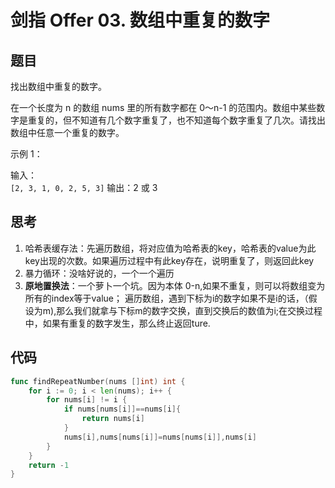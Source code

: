 # 剑指 Offer 03. 数组中重复的数字

## 题目

找出数组中重复的数字。

在一个长度为 n 的数组 nums 里的所有数字都在 0～n-1 的范围内。数组中某些数字是重复的，但不知道有几个数字重复了，也不知道每个数字重复了几次。请找出数组中任意一个重复的数字。

示例 1：

输入：  
`[2, 3, 1, 0, 2, 5, 3]`
输出：2 或 3

## 思考

1. 哈希表缓存法：先遍历数组，将对应值为哈希表的key，哈希表的value为此key出现的次数。如果遍历过程中有此key存在，说明重复了，则返回此key
2. 暴力循环：没啥好说的，一个一个遍历
3. **原地置换法**：一个萝卜一个坑。因为本体 0-n,如果不重复，则可以将数组变为所有的index等于value；
遍历数组，遇到下标为i的数字如果不是i的话，（假设为m),那么我们就拿与下标m的数字交换，直到交换后的数值为i;在交换过程中，如果有重复的数字发生，那么终止返回ture.

## 代码

```go
func findRepeatNumber(nums []int) int {
	for i := 0; i < len(nums); i++ {
		for nums[i] != i {
			if nums[nums[i]]==nums[i]{
				return nums[i]
			}
			nums[i],nums[nums[i]]=nums[nums[i]],nums[i]
		}
	}
	return -1
}

```
